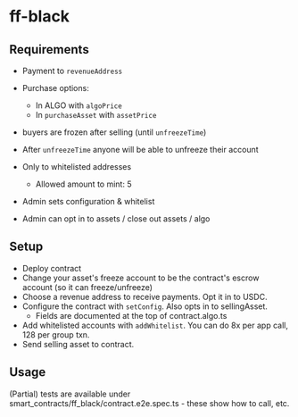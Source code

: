 # ff-black

## Requirements

- Payment to `revenueAddress`
- Purchase options:
  - In ALGO with `algoPrice`
  - In `purchaseAsset` with `assetPrice`

- buyers are frozen after selling (until `unfreezeTime`)
- After `unfreezeTime` anyone will be able to unfreeze their account

- Only to whitelisted addresses
  - Allowed amount to mint: 5

- Admin sets configuration & whitelist
- Admin can opt in to assets / close out assets / algo

## Setup

- Deploy contract
- Change your asset's freeze account to be the contract's escrow account (so it can freeze/unfreeze)
- Choose a revenue address to receive payments. Opt it in to USDC.
- Configure the contract with `setConfig`. Also opts in to sellingAsset.
  - Fields are documented at the top of contract.algo.ts
- Add whitelisted accounts with `addWhitelist`. You can do 8x per app call, 128 per group txn.
- Send selling asset to contract.

## Usage

(Partial) tests are available under smart_contracts/ff_black/contract.e2e.spec.ts - these show how to call, etc.
